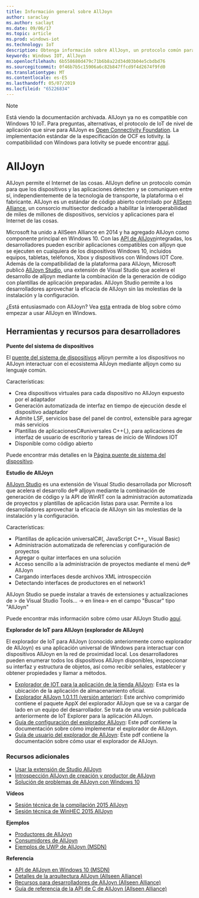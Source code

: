 ```yaml
---
title: Información general sobre AllJoyn
author: saraclay
ms.author: saclayt
ms.date: 09/06/17
ms.topic: article
ms.prod: windows-iot
ms.technology: IoT
description: Obtenga información sobre AllJoyn, un protocolo común para dispositivos IoT y cómo habilita otras extensiones y características con Windows IoT.
keywords: Windows IOT, AllJoyn
ms.openlocfilehash: 6b558680d479c71b6b8a22d34d03b04e5cbdbd76
ms.sourcegitcommit: 0f46b7b5c15906a6c82b847ffcd9f4d2674f9fd0
ms.translationtype: MT
ms.contentlocale: es-ES
ms.lasthandoff: 05/07/2019
ms.locfileid: "65226834"
---
```

> [!NOTE]
> Está viendo la documentación archivada. AllJoyn ya no es compatible con Windows 10 IoT. Para preguntas, alternativas, el protocolo de IoT de nivel de aplicación que sirve para AllJoyn es [Open Connectivity Foundation](https://openconnectivity.org). La implementación estándar de la especificación de OCF es Iotivity. la compatibilidad con Windows para Iotivity se puede encontrar [aquí](https://wiki.iotivity.org/windows).

# <a name="alljoyn"></a>AllJoyn

AllJoyn permite el Internet de las cosas. AllJoyn define un protocolo común para que los dispositivos y las aplicaciones detecten y se comuniquen entre sí, independientemente de la tecnología de transporte, la plataforma o el fabricante.  AllJoyn es un estándar de código abierto controlado por [AllSeen Alliance](https://allseenalliance.org/), un consorcio multisector dedicado a habilitar la interoperabilidad de miles de millones de dispositivos, servicios y aplicaciones para el Internet de las cosas.

Microsoft ha unido a AllSeen Alliance en 2014 y ha agregado AllJoyn como componente principal en Windows 10. Con las [API de AllJoyn](https://msdn.microsoft.com/library/windows/apps/windows.devices.alljoyn.aspx)integradas, los desarrolladores pueden escribir aplicaciones compatibles con alljoyn que se ejecuten en cualquiera de los dispositivos Windows 10, incluidos equipos, tabletas, teléfonos, Xbox y dispositivos con Windows IOT Core. Además de la compatibilidad de la plataforma para AllJoyn, Microsoft publicó [AllJoyn Studio](https://visualstudiogallery.msdn.microsoft.com/064e58a7-fb56-464b-bed5-f85914c89286), una extensión de Visual Studio que acelera el desarrollo de alljoyn mediante la combinación de la generación de código con plantillas de aplicación preparadas. AllJoyn Studio permite a los desarrolladores aprovechar la eficacia de AllJoyn sin las molestias de la instalación y la configuración.

¿Está entusiasmado con AllJoyn? Vea [esta](AllJoynStudio.md) entrada de blog sobre cómo empezar a usar AllJoyn en Windows.


## <a name="developer-resources-and-tools"></a>Herramientas y recursos para desarrolladores

**Puente del sistema de dispositivos**

El [puente del sistema de dispositivos](AllJoynDSB.md) alljoyn permite a los dispositivos no AllJoyn interactuar con el ecosistema AllJoyn mediante alljoyn como su lenguaje común.

Características:
* Crea dispositivos virtuales para cada dispositivo no AllJoyn expuesto por el adaptador
* Generación automatizada de interfaz en tiempo de ejecución desde el dispositivo adaptador
* Admite LSF, servicios base del panel de control, extensible para agregar más servicios
* Plantillas de aplicacionesC#universales C++(,), para aplicaciones de interfaz de usuario de escritorio y tareas de inicio de Windows IOT
* Disponible como código abierto

Puede encontrar más detalles en la [Página puente de sistema del dispositivo](AllJoynDSB.md).


**Estudio de AllJoyn**

[AllJoyn Studio](https://visualstudiogallery.msdn.microsoft.com/064e58a7-fb56-464b-bed5-f85914c89286) es una extensión de Visual Studio desarrollada por Microsoft que acelera el desarrollo de® alljoyn mediante la combinación de generación de código y la API de WinRT con la administración automatizada de proyectos y plantillas de aplicación listas para usar. Permite a los desarrolladores aprovechar la eficacia de AllJoyn sin las molestias de la instalación y la configuración.

Características:
* Plantillas de aplicación universalC#(, JavaScript C++,, Visual Basic)
* Administración automatizada de referencias y configuración de proyectos
* Agregar o quitar interfaces en una solución
* Acceso sencillo a la administración de proyectos mediante el menú de® AllJoyn
* Cargando interfaces desde archivos XML introspección
* Detectando interfaces de productores en el network1

AllJoyn Studio se puede instalar a través de extensiones y actualizaciones de > de Visual Studio Tools... -> en línea-> en el campo "Buscar" tipo "AllJoyn"

Puede encontrar más información sobre cómo usar AllJoyn Studio [aquí](AllJoynStudio.md).

**Explorador de IoT para AllJoyn (explorador de AllJoyn)**

El explorador de IoT para AllJoyn (conocido anteriormente como explorador de AllJoyn) es una aplicación universal de Windows para interactuar con dispositivos AllJoyn en la red de proximidad local. Los desarrolladores pueden enumerar todos los dispositivos AllJoyn disponibles, inspeccionar su interfaz y estructura de objetos, así como recibir señales, establecer y obtener propiedades y llamar a métodos.

* [Explorador de IOT para la aplicación de la tienda AllJoyn](https://www.microsoft.com/store/apps/9nblggh6gpxl): Esta es la ubicación de la aplicación de almacenamiento oficial.
* [Explorador AllJoyn 1.0.1.11 (versión anterior)](https://github.com/ms-iot/samples/releases/download/AllJoynExplorer_1.0.11/AllJoynExplorer_1.0.1.11.zip): Este archivo comprimido contiene el paquete AppX del explorador AllJoyn que se va a cargar de lado en un equipo del desarrollador. Se trata de una versión publicada anteriormente de IoT Explorer para la aplicación AllJoyn.
* [Guía de configuración del explorador AllJoyn](https://github.com/ms-iot/samples/releases/download/AllJoynExplorer_1.0.11/AllJoyn_Explorer_Setup_Guide_v1.0.pdf): Este pdf contiene la documentación sobre cómo implementar el explorador de AllJoyn.
* [Guía de usuario del explorador de AllJoyn](https://github.com/ms-iot/samples/releases/download/AllJoynExplorer_1.0.11/AllJoyn_Explorer_User_Guide_v1.0.pdf): Este pdf contiene la documentación sobre cómo usar el explorador de AllJoyn.


### <a name="additional-resources"></a>Recursos adicionales

* [Usar la extensión de Studio AllJoyn](AllJoynStudio.md)
* [Introspección AllJoyn de creación y productor de AllJoyn](AllJoynProducer.md)
* [Solución de problemas de AllJoyn con Windows 10](AllJoynTroubleshooting.md)

**Vídeos**

* [Sesión técnica de la compilación 2015 AllJoyn](https://channel9.msdn.com/Events/Build/2015/2-623)
* [Sesión técnica de WinHEC 2015 AllJoyn](https://channel9.msdn.com/Events/WinHEC/2015/IOT200)

**Ejemplos**

* [Productores de AllJoyn](https://github.com/Microsoft/Windows-universal-samples/tree/master/Samples/AllJoyn/ProducerExperiences)
* [Consumidores de AllJoyn](https://github.com/Microsoft/Windows-universal-samples/tree/master/Samples/AllJoyn/ConsumerExperiences)
* [Ejemplos de UWP de AllJoyn (MSDN)](https://github.com/Microsoft/Windows-universal-samples/tree/master/Samples/AllJoyn/ConsumerExperiences)

**Referencia**

* [API de AllJoyn en Windows 10 (MSDN)](https://msdn.microsoft.com/library/windows/apps/xaml/windows.devices.alljoyn.aspx)
* [Detalles de la arquitectura AllJoyn (Allseen Alliance)](https://allseenalliance.org/developers/learn/)
* [Recursos para desarrolladores de AllJoyn (Allseen Alliance)](https://allseenalliance.org/developers/develop/)
* [Guía de referencia de la API de C de AllJoyn (Allseen Alliance)](https://allseenalliance.org/docs/api/c/index.html)

